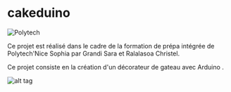 # cakeduino
![Polytech](http://www.polytechnice.fr/jahia/jsp/jahia/templates/inc/img/polytech_nice-sophia.png)

Ce projet est réalisé dans le cadre de la formation de prépa intégrée de Polytech'Nice Sophia par Grandi Sara et Ralalasoa Christel.

Ce projet consiste en la création d'un décorateur de gateau avec Arduino .

![alt tag](http://static.750g.com/images/622-auto/72109981c2b3fa9906c8360dde603d3b/gateau-facon-tiramisu.jpg)

